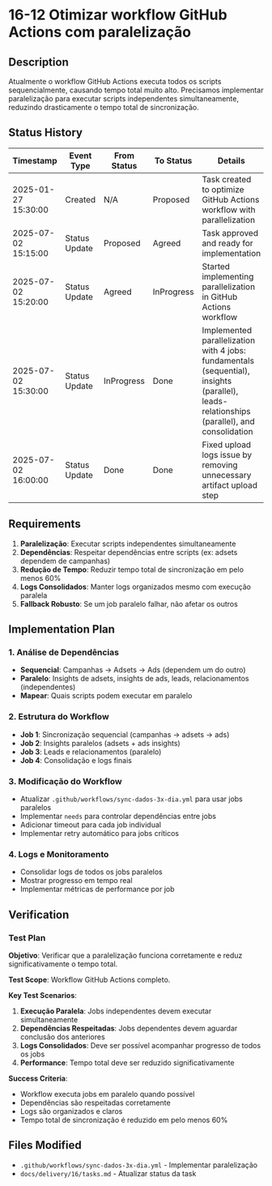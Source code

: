 # 16-12 Otimizar workflow GitHub Actions com paralelização

## Description

Atualmente o workflow GitHub Actions executa todos os scripts sequencialmente, causando tempo total muito alto. Precisamos implementar paralelização para executar scripts independentes simultaneamente, reduzindo drasticamente o tempo total de sincronização.

## Status History

| Timestamp | Event Type | From Status | To Status | Details | User |
|-----------|------------|-------------|-----------|---------|------|
| 2025-01-27 15:30:00 | Created | N/A | Proposed | Task created to optimize GitHub Actions workflow with parallelization | AI Agent |
| 2025-07-02 15:15:00 | Status Update | Proposed | Agreed | Task approved and ready for implementation | AI Agent |
| 2025-07-02 15:20:00 | Status Update | Agreed | InProgress | Started implementing parallelization in GitHub Actions workflow | AI Agent |
| 2025-07-02 15:30:00 | Status Update | InProgress | Done | Implemented parallelization with 4 jobs: fundamentals (sequential), insights (parallel), leads-relationships (parallel), and consolidation | AI Agent |
| 2025-07-02 16:00:00 | Status Update | Done | Done | Fixed upload logs issue by removing unnecessary artifact upload step | AI Agent |

## Requirements

1. **Paralelização**: Executar scripts independentes simultaneamente
2. **Dependências**: Respeitar dependências entre scripts (ex: adsets dependem de campanhas)
3. **Redução de Tempo**: Reduzir tempo total de sincronização em pelo menos 60%
4. **Logs Consolidados**: Manter logs organizados mesmo com execução paralela
5. **Fallback Robusto**: Se um job paralelo falhar, não afetar os outros

## Implementation Plan

### 1. Análise de Dependências
- **Sequencial**: Campanhas → Adsets → Ads (dependem um do outro)
- **Paralelo**: Insights de adsets, insights de ads, leads, relacionamentos (independentes)
- **Mapear**: Quais scripts podem executar em paralelo

### 2. Estrutura do Workflow
- **Job 1**: Sincronização sequencial (campanhas → adsets → ads)
- **Job 2**: Insights paralelos (adsets + ads insights)
- **Job 3**: Leads e relacionamentos (paralelo)
- **Job 4**: Consolidação e logs finais

### 3. Modificação do Workflow
- Atualizar `.github/workflows/sync-dados-3x-dia.yml` para usar jobs paralelos
- Implementar `needs` para controlar dependências entre jobs
- Adicionar timeout para cada job individual
- Implementar retry automático para jobs críticos

### 4. Logs e Monitoramento
- Consolidar logs de todos os jobs paralelos
- Mostrar progresso em tempo real
- Implementar métricas de performance por job

## Verification

### Test Plan

**Objetivo**: Verificar que a paralelização funciona corretamente e reduz significativamente o tempo total.

**Test Scope**: Workflow GitHub Actions completo.

**Key Test Scenarios**:
1. **Execução Paralela**: Jobs independentes devem executar simultaneamente
2. **Dependências Respeitadas**: Jobs dependentes devem aguardar conclusão dos anteriores
3. **Logs Consolidados**: Deve ser possível acompanhar progresso de todos os jobs
4. **Performance**: Tempo total deve ser reduzido significativamente

**Success Criteria**:
- Workflow executa jobs em paralelo quando possível
- Dependências são respeitadas corretamente
- Logs são organizados e claros
- Tempo total de sincronização é reduzido em pelo menos 60%

## Files Modified

- `.github/workflows/sync-dados-3x-dia.yml` - Implementar paralelização
- `docs/delivery/16/tasks.md` - Atualizar status da task 